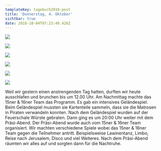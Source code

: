 ```yaml
---
templateKey: tagebuch2018-post
title: 'Donnerstag, 4. Oktober'
sichtbar: true
date: 2018-10-04T07:23:49.426Z
---
```

![](/img/img_3889.jpg)

![](/img/img_3915.jpg)

![](/img/img_3923.jpg)

![](/img/img_3970.jpg)

![](/img/img_4155.jpg)

![](/img/img_4222.jpg)

Weil wir gestern einen anstrengenden Tag hatten, durften wir heute ausschlafen und brunchen bis um 12.00 Uhr. Am Nachmittag machte das 15ner & 16ner Team das Programm. Es gab ein intensives Geländespiel. Beim Geländespiel mussten sie Kartenteile sammeln, dass sie die Matrosen in Piraten verwandeln konnten. Nach dem Geländespiel wurden auf der Feuerschale Würste gebraten. Dann ging es um 20:00 Uhr weiter mit dem Präsi-Abend. Der Präsi-Abend wurde auch vom 15ner & 16ner Team organisiert. Wir machten verschiedene Spiele wobei das 15ner & 16ner Team gegen die Teilnehmer antritt. Beispielsweise Lawinentanz, Limbo, Reise nach Jerusalem, Disco und viel Weiteres. Nach dem Präsi-Abend räumten wir alles auf und sorgten dann für die Nachtruhe.
